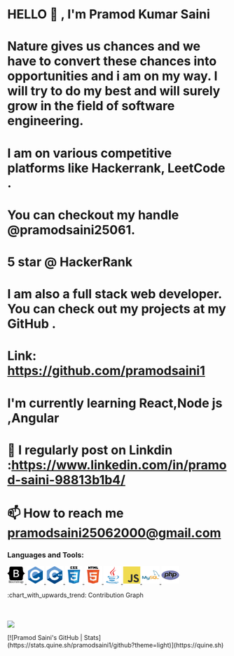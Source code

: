 
#  HELLO 👋 , I'm Pramod Kumar Saini  
   

 # Nature gives us chances and we have to convert these chances into opportunities and i am on my way. I will try to do my best and will surely grow in the field of software engineering.
 # I am on various competitive platforms like Hackerrank, LeetCode . 
# You can checkout my handle @pramodsaini25061.
# 5 star @ HackerRank
# I am also a full stack web developer. You can check out my projects at my GitHub .
# Link: https://github.com/pramodsaini1


# I'm currently learning React,Node js ,Angular 
# 💞️ I regularly post on Linkdin :https://www.linkedin.com/in/pramod-saini-98813b1b4/
# 📫 How to reach me  pramodsaini25062000@gmail.com

<h3 align="left">Languages and Tools:</h3>
<p align="left"> <a href="https://getbootstrap.com" target="_blank" rel="noreferrer"> <img src="https://raw.githubusercontent.com/devicons/devicon/master/icons/bootstrap/bootstrap-plain-wordmark.svg" alt="bootstrap" width="40" height="40"/> </a> <a href="https://www.cprogramming.com/" target="_blank" rel="noreferrer"> <img src="https://raw.githubusercontent.com/devicons/devicon/master/icons/c/c-original.svg" alt="c" width="40" height="40"/> </a> <a href="https://www.w3schools.com/cpp/" target="_blank" rel="noreferrer"> <img src="https://raw.githubusercontent.com/devicons/devicon/master/icons/cplusplus/cplusplus-original.svg" alt="cplusplus" width="40" height="40"/> </a> <a href="https://www.w3schools.com/css/" target="_blank" rel="noreferrer"> <img src="https://raw.githubusercontent.com/devicons/devicon/master/icons/css3/css3-original-wordmark.svg" alt="css3" width="40" height="40"/> </a> <a href="https://www.w3.org/html/" target="_blank" rel="noreferrer"> <img src="https://raw.githubusercontent.com/devicons/devicon/master/icons/html5/html5-original-wordmark.svg" alt="html5" width="40" height="40"/> </a> <a href="https://www.java.com" target="_blank" rel="noreferrer"> <img src="https://raw.githubusercontent.com/devicons/devicon/master/icons/java/java-original.svg" alt="java" width="40" height="40"/> </a> <a href="https://developer.mozilla.org/en-US/docs/Web/JavaScript" target="_blank" rel="noreferrer"> <img src="https://raw.githubusercontent.com/devicons/devicon/master/icons/javascript/javascript-original.svg" alt="javascript" width="40" height="40"/> </a> <a href="https://www.mysql.com/" target="_blank" rel="noreferrer"> <img src="https://raw.githubusercontent.com/devicons/devicon/master/icons/mysql/mysql-original-wordmark.svg" alt="mysql" width="40" height="40"/> </a> <a href="https://www.php.net" target="_blank" rel="noreferrer"> <img src="https://raw.githubusercontent.com/devicons/devicon/master/icons/php/php-original.svg" alt="php" width="40" height="40"/> </a> </p>

<summary>:chart_with_upwards_trend: Contribution Graph </summary>
   <br/>
<!--    <img src="https://activity-graph.herokuapp.com/graph?username=Rahul-Bhati&theme=xcode" alt="Contribution Graph" align="center" /> -->


<br>
<p>
  <a href="https://github.com/pramodsaini1" >  <img src="https://github.com/arpit456jain/arpit456jain/blob/output/github-contribution-grid-snake.gif" align="center" />  </a>
  </p>
[![Pramod Saini's GitHub | Stats](https://stats.quine.sh/pramodsaini1/github?theme=light)](https://quine.sh)

 
